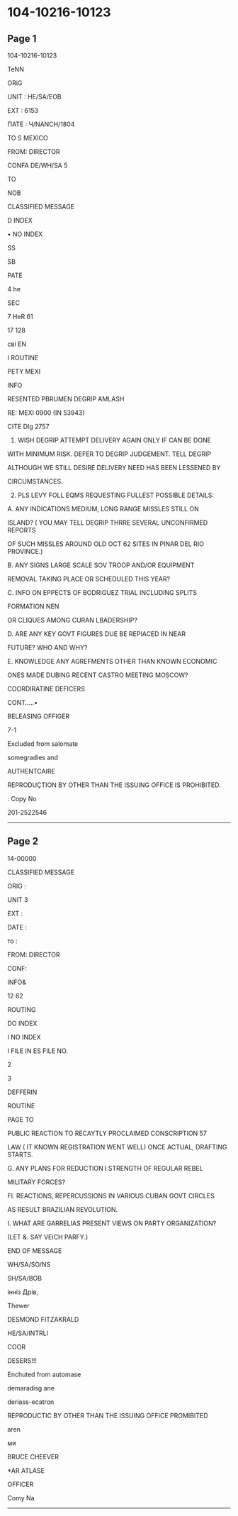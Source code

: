 # 104-10216-10123

## Page 1

104-10216-10123

TeNN

ORiG

UNIT : HE/SA/EOB

EXT : 6153

ПАТЕ : Ч/NANCH/1804

TO S MEXICO

FROM: DIRECTOR

CONFA DE/WH/SA 5

TO

NOB

CLASSIFIED MESSAGE

D INDEX

• NO INDEX

SS

SB

PATE

4 he

SEC

7 HeR 61

17 128

сві EN

I ROUTINE

PETY MEXI

INFO

RESENTED PBRUMEN DEGRIP AMLASH

RE: MEXI 0900 (IN 53943)

CITE DIg 2757

1. WISH DEGRIP ATTEMPT DELIVERY AGAIN ONLY IF CAN BE DONE

WITH MINIMUM RISK. DEFER TO DEGRIP JUDGEMENT. TELL DEGRIP

ALTHOUGH WE STILL DESIRE DELIVERY NEED HAS BEEN LESSENED BY

CIRCUMSTANCES.

2. PLS LEVY FOLL EQMS REQUESTING FULLEST POSSIBLE DETAILS:

A. ANY INDICATIONS MEDIUM, LONG RANGE MISSLES STILL ON

ISLAND? ( YOU MAY TELL DEGRIP THRRE SEVERAL UNCONFIRMED REPORTS

OF SUCH MISSLES AROUND OLD OCT 62 SITES IN PINAR DEL RIO PROVINCE.)

B. ANY SIGNS LARGE SCALE SOV TROOP AND/OR EQUIPMENT

REMOVAL TAKING PLACE OR SCHEDULED THIS YEAR?

C. INFO ON EPPECTS OF BODRIGUEZ TRIAL INCLUDING SPLITS

FORMATION NEN

OR CLIQUES AMONG CURAN LBADERSHIP?

D. ARE ANY KEY GOVT FIGURES DUE BE REPIACED IN NEAR

FUTURE? WHO AND WHY?

E. KNOWLEDGE ANY AGREFMENTS OTHER THAN KNOWN ECONOMIC

ONES MADE DUBING RECENT CASTRO MEETING MOSCOW?

COORDIRATINE DEFICERS

CONT.....•

BELEASING OFFIGER

7-1

Excluded from salomate

somegradies and

AUTHENTCAIRE

REPRODUÇTION BY OTHER THAN THE ISSUING OFFICE IS PROHIBITED.

: Copy No

201-2522546

---

## Page 2

14-00000

CLASSIFIED MESSAGE

ORIG :

UNIT 3

EXT :

DATE :

то :

FROM: DIRECTOR

CONF:

INFO&

12 62

ROUTING

DO INDEX

I NO INDEX

I FILE IN ES FILE NO.

2

3

DEFFERIN

ROUTINE

PAGE TO

PUBLIC REACTION TO RECAYTLY PROCLAIMED CONSCRIPTION 57

LAW ( IT KNOWN REGISTRATION WENT WELL) ONCE ACTUAL, DRAFTING STARTS.

G. ANY PLANS FOR REDUCTION I STRENGTH OF REGULAR REBEL

MILITARY FORCES?

FI. REACTIONS, REPERCUSSIONS IN VARIOUS CUBAN GOVT CIRCLES

AS RESULT BRAZILIAN REVOLUTION.

I. WHAT ARE GARRELIAS PRESENT VIEWS ON PARTY ORGANIZATION?

(LET &. SAY VEICH PARFY.)

END OF MESSAGE

WH/SA/SO/NS

SH/SA/BOB

інніз Дрів,

Thewer

DESMOND FITZAKRALD

HE/SA/INTRLI

COOR

DESERS!!!

Enchuted from automase

demaradisg ane

deriass-ecatron

REPRODUCTIC BY OTHER THAN THE ISSUING OFFICE PROMIBITED

aren

ми

BRUCE CHEEVER

*AR ATLASE

OFFICER

Comy Na

---

